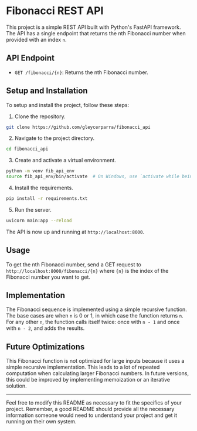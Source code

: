 # Fibonacci REST API

This project is a simple REST API built with Python's FastAPI framework. The API has a single endpoint that returns the nth Fibonacci number when provided with an index `n`.

## API Endpoint

- `GET /fibonacci/{n}`: Returns the nth Fibonacci number.

## Setup and Installation

To setup and install the project, follow these steps:

1. Clone the repository.

```bash
git clone https://github.com/gleycerparra/fibonacci_api
```

2. Navigate to the project directory.

```bash
cd fibonacci_api
```

3. Create and activate a virtual environment.

```bash
python -m venv fib_api_env
source fib_api_env/bin/activate  # On Windows, use `activate while being in the project folder`
```

4. Install the requirements.

```bash
pip install -r requirements.txt
```

5. Run the server.

```bash
uvicorn main:app --reload
```

The API is now up and running at `http://localhost:8000`.

## Usage

To get the nth Fibonacci number, send a GET request to `http://localhost:8000/fibonacci/{n}` where `{n}` is the index of the Fibonacci number you want to get.

## Implementation

The Fibonacci sequence is implemented using a simple recursive function. The base cases are when `n` is 0 or 1, in which case the function returns `n`. For any other `n`, the function calls itself twice: once with `n - 1` and once with `n - 2`, and adds the results.

## Future Optimizations

This Fibonacci function is not optimized for large inputs because it uses a simple recursive implementation. This leads to a lot of repeated computation when calculating larger Fibonacci numbers. In future versions, this could be improved by implementing memoization or an iterative solution.

---

Feel free to modify this README as necessary to fit the specifics of your project. Remember, a good README should provide all the necessary information someone would need to understand your project and get it running on their own system.